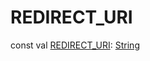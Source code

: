 # REDIRECT_URI


const val [REDIRECT_URI](-r-e-d-i-r-e-c-t_-u-r-i.md): [String](https://kotlinlang.org/api/latest/jvm/stdlib/kotlin/-string/index.html)
